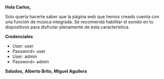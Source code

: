 **Hola Carlos,**

Solo quería hacerte saber que la página web que hemos creado cuenta con una función de música integrada. Se recomienda  habilitar el sonido en tu dispositivos para disfrutar plenamente de esta característica.

**Credenciales**
* User: user 
* Password= user
* User: admin
* Password= admin


**Saludos,**
**Alberto Brito, Miguel Aguilera**